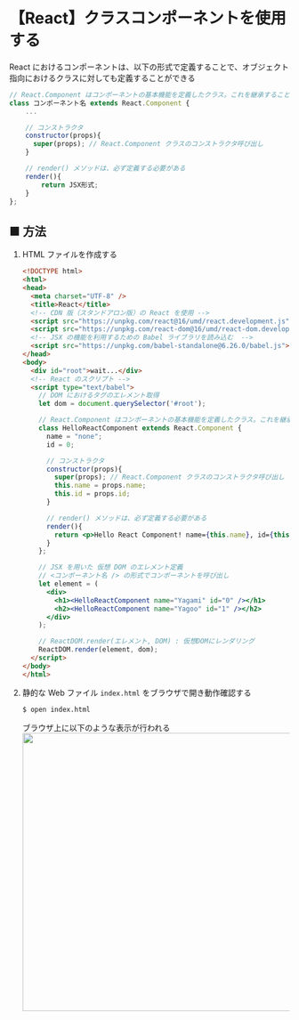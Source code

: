# 【React】クラスコンポーネントを使用する

React におけるコンポーネントは、以下の形式で定義することで、オブジェクト指向におけるクラスに対しても定義することができる

```js
// React.Component はコンポーネントの基本機能を定義したクラス。これを継承することでコンポーネントクラスを定義する
class コンポーネント名 extends React.Component {
    ...

    // コンストラクタ
    constructor(props){
      super(props); // React.Component クラスのコンストラクタ呼び出し
    }

    // render() メソッドは、必ず定義する必要がある
    render(){
        return JSX形式;
    }
};
```

## ■ 方法

1. HTML ファイルを作成する
    ```html
    <!DOCTYPE html>
    <html>
    <head>
      <meta charset="UTF-8" />
      <title>React</title>
      <!-- CDN 版（スタンドアロン版）の React を使用 -->
      <script src="https://unpkg.com/react@16/umd/react.development.js"></script>
      <script src="https://unpkg.com/react-dom@16/umd/react-dom.development.js"></script>
      <!-- JSX の機能を利用するための Babel ライブラリを読み込む  -->
      <script src="https://unpkg.com/babel-standalone@6.26.0/babel.js"></script>
    </head>
    <body>
      <div id="root">wait...</div>
      <!-- React のスクリプト -->
      <script type="text/babel">
        // DOM におけるタグのエレメント取得
        let dom = document.querySelector('#root');

        // React.Component はコンポーネントの基本機能を定義したクラス。これを継承することでコンポーネントクラスを定義する
        class HelloReactComponent extends React.Component {
          name = "none";
          id = 0;

          // コンストラクタ
          constructor(props){
            super(props); // React.Component クラスのコンストラクタ呼び出し
            this.name = props.name;
            this.id = props.id;        
          }

          // render() メソッドは、必ず定義する必要がある
          render(){
            return <p>Hello React Component! name={this.name}, id={this.id}</p>;
          }
        };

        // JSX を用いた 仮想 DOM のエレメント定義
        // <コンポーネント名 /> の形式でコンポーネントを呼び出し
        let element = (
          <div>
            <h1><HelloReactComponent name="Yagami" id="0" /></h1>
            <h2><HelloReactComponent name="Yagoo" id="1" /></h2>
          </div>
        );

        // ReactDOM.render(エレメント, DOM) : 仮想DOMにレンダリング
        ReactDOM.render(element, dom);
      </script>
    </body>
    </html>    
    ```

1. 静的な Web ファイル `index.html` をブラウザで開き動作確認する
	```sh
	$ open index.html
	```

    ブラウザ上に以下のような表示が行われる<br>
    <img src="https://user-images.githubusercontent.com/25688193/137622084-4232d221-c4a3-4e13-a177-3116c4efa99c.png" width="500"><br>
